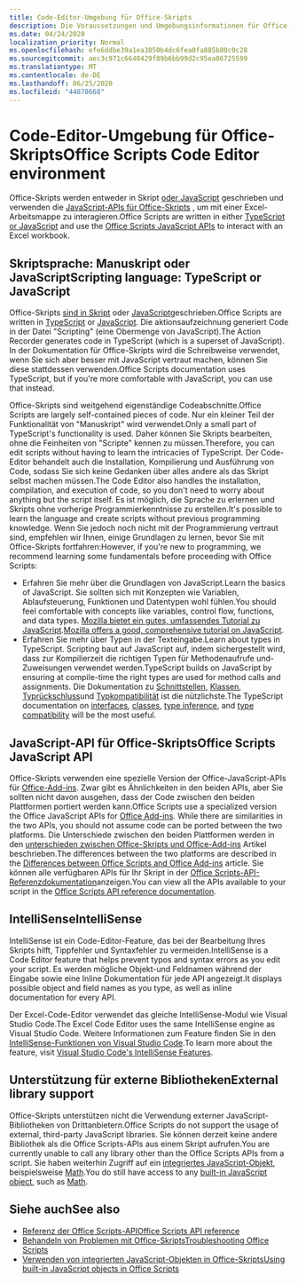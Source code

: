 ```yaml
---
title: Code-Editor-Umgebung für Office-Skripts
description: Die Voraussetzungen und Umgebungsinformationen für Office-Skripts in Excel im Internet.
ms.date: 04/24/2020
localization_priority: Normal
ms.openlocfilehash: efe6ddbe39a1ea3850b4dc6fea0fa885b80c0c28
ms.sourcegitcommit: aec3c971c6640429f89b6bb99d2c95ea06725599
ms.translationtype: MT
ms.contentlocale: de-DE
ms.lasthandoff: 06/25/2020
ms.locfileid: "44878668"
---
```

# <a name="office-scripts-code-editor-environment"></a><span data-ttu-id="c56a5-103">Code-Editor-Umgebung für Office-Skripts</span><span class="sxs-lookup"><span data-stu-id="c56a5-103">Office Scripts Code Editor environment</span></span>

<span data-ttu-id="c56a5-104">Office-Skripts werden entweder in Skript [oder JavaScript](#scripting-language-typescript-or-javascript) geschrieben und verwenden die [JavaScript-APIs für Office-Skripts](#office-scripts-javascript-api) , um mit einer Excel-Arbeitsmappe zu interagieren.</span><span class="sxs-lookup"><span data-stu-id="c56a5-104">Office Scripts are written in either [TypeScript or JavaScript](#scripting-language-typescript-or-javascript) and use the [Office Scripts JavaScript APIs](#office-scripts-javascript-api) to interact with an Excel workbook.</span></span>

## <a name="scripting-language-typescript-or-javascript"></a><span data-ttu-id="c56a5-105">Skriptsprache: Manuskript oder JavaScript</span><span class="sxs-lookup"><span data-stu-id="c56a5-105">Scripting language: TypeScript or JavaScript</span></span>

<span data-ttu-id="c56a5-106">Office-Skripts [sind in Skript](https://www.typescriptlang.org/docs/home.html) oder [JavaScript](https://developer.mozilla.org/docs/Web/JavaScript)geschrieben.</span><span class="sxs-lookup"><span data-stu-id="c56a5-106">Office Scripts are written in [TypeScript](https://www.typescriptlang.org/docs/home.html) or [JavaScript](https://developer.mozilla.org/docs/Web/JavaScript).</span></span> <span data-ttu-id="c56a5-107">Die aktionsaufzeichnung generiert Code in der Datei "Scripting" (eine Obermenge von JavaScript).</span><span class="sxs-lookup"><span data-stu-id="c56a5-107">The Action Recorder generates code in TypeScript (which is a superset of JavaScript).</span></span> <span data-ttu-id="c56a5-108">In der Dokumentation für Office-Skripts wird die Schreibweise verwendet, wenn Sie sich aber besser mit JavaScript vertraut machen, können Sie diese stattdessen verwenden.</span><span class="sxs-lookup"><span data-stu-id="c56a5-108">Office Scripts documentation uses TypeScript, but if you're more comfortable with JavaScript, you can use that instead.</span></span>

<span data-ttu-id="c56a5-109">Office-Skripts sind weitgehend eigenständige Codeabschnitte.</span><span class="sxs-lookup"><span data-stu-id="c56a5-109">Office Scripts are largely self-contained pieces of code.</span></span> <span data-ttu-id="c56a5-110">Nur ein kleiner Teil der Funktionalität von "Manuskript" wird verwendet.</span><span class="sxs-lookup"><span data-stu-id="c56a5-110">Only a small part of TypeScript's functionality is used.</span></span> <span data-ttu-id="c56a5-111">Daher können Sie Skripts bearbeiten, ohne die Feinheiten von "Scripte" kennen zu müssen.</span><span class="sxs-lookup"><span data-stu-id="c56a5-111">Therefore, you can edit scripts without having to learn the intricacies of TypeScript.</span></span> <span data-ttu-id="c56a5-112">Der Code-Editor behandelt auch die Installation, Kompilierung und Ausführung von Code, sodass Sie sich keine Gedanken über alles andere als das Skript selbst machen müssen.</span><span class="sxs-lookup"><span data-stu-id="c56a5-112">The Code Editor also handles the installation, compilation, and execution of code, so you don't need to worry about anything but the script itself.</span></span> <span data-ttu-id="c56a5-113">Es ist möglich, die Sprache zu erlernen und Skripts ohne vorherige Programmierkenntnisse zu erstellen.</span><span class="sxs-lookup"><span data-stu-id="c56a5-113">It's possible to learn the language and create scripts without previous programming knowledge.</span></span> <span data-ttu-id="c56a5-114">Wenn Sie jedoch noch nicht mit der Programmierung vertraut sind, empfehlen wir Ihnen, einige Grundlagen zu lernen, bevor Sie mit Office-Skripts fortfahren:</span><span class="sxs-lookup"><span data-stu-id="c56a5-114">However, if you're new to programming, we recommend learning some fundamentals before proceeding with Office Scripts:</span></span>

- <span data-ttu-id="c56a5-115">Erfahren Sie mehr über die Grundlagen von JavaScript.</span><span class="sxs-lookup"><span data-stu-id="c56a5-115">Learn the basics of JavaScript.</span></span> <span data-ttu-id="c56a5-116">Sie sollten sich mit Konzepten wie Variablen, Ablaufsteuerung, Funktionen und Datentypen wohl fühlen.</span><span class="sxs-lookup"><span data-stu-id="c56a5-116">You should feel comfortable with concepts like variables, control flow, functions, and data types.</span></span> <span data-ttu-id="c56a5-117">[Mozilla bietet ein gutes, umfassendes Tutorial zu JavaScript](https://developer.mozilla.org/docs/Web/JavaScript/Guide/Introduction).</span><span class="sxs-lookup"><span data-stu-id="c56a5-117">[Mozilla offers a good, comprehensive tutorial on JavaScript](https://developer.mozilla.org/docs/Web/JavaScript/Guide/Introduction).</span></span>
- <span data-ttu-id="c56a5-118">Erfahren Sie mehr über Typen in der Texteingabe.</span><span class="sxs-lookup"><span data-stu-id="c56a5-118">Learn about types in TypeScript.</span></span> <span data-ttu-id="c56a5-119">Scripting baut auf JavaScript auf, indem sichergestellt wird, dass zur Kompilierzeit die richtigen Typen für Methodenaufrufe und-Zuweisungen verwendet werden.</span><span class="sxs-lookup"><span data-stu-id="c56a5-119">TypeScript builds on JavaScript by ensuring at compile-time the right types are used for method calls and assignments.</span></span> <span data-ttu-id="c56a5-120">Die Dokumentation zu [Schnittstellen](https://www.typescriptlang.org/docs/handbook/interfaces.html), [Klassen](https://www.typescriptlang.org/docs/handbook/classes.html), [Typrückschluss](https://www.typescriptlang.org/docs/handbook/type-inference.html)und [Typkompatibilität](https://www.typescriptlang.org/docs/handbook/type-compatibility.html) ist die nützlichste.</span><span class="sxs-lookup"><span data-stu-id="c56a5-120">The TypeScript documentation on [interfaces](https://www.typescriptlang.org/docs/handbook/interfaces.html), [classes](https://www.typescriptlang.org/docs/handbook/classes.html), [type inference](https://www.typescriptlang.org/docs/handbook/type-inference.html), and [type compatibility](https://www.typescriptlang.org/docs/handbook/type-compatibility.html) will be the most useful.</span></span>

## <a name="office-scripts-javascript-api"></a><span data-ttu-id="c56a5-121">JavaScript-API für Office-Skripts</span><span class="sxs-lookup"><span data-stu-id="c56a5-121">Office Scripts JavaScript API</span></span>

<span data-ttu-id="c56a5-122">Office-Skripts verwenden eine spezielle Version der Office-JavaScript-APIs für [Office-Add-ins](/office/dev/add-ins/overview/index). Zwar gibt es Ähnlichkeiten in den beiden APIs, aber Sie sollten nicht davon ausgehen, dass der Code zwischen den beiden Plattformen portiert werden kann.</span><span class="sxs-lookup"><span data-stu-id="c56a5-122">Office Scripts use a specialized version the Office JavaScript APIs for [Office Add-ins](/office/dev/add-ins/overview/index). While there are similarities in the two APIs, you should not assume code can be ported between the two platforms.</span></span> <span data-ttu-id="c56a5-123">Die Unterschiede zwischen den beiden Plattformen werden in den [unterschieden zwischen Office-Skripts und Office-Add-ins](../resources/add-ins-differences.md#apis) Artikel beschrieben.</span><span class="sxs-lookup"><span data-stu-id="c56a5-123">The differences between the two platforms are described in the [Differences between Office Scripts and Office Add-ins](../resources/add-ins-differences.md#apis) article.</span></span> <span data-ttu-id="c56a5-124">Sie können alle verfügbaren APIs für Ihr Skript in der [Office Scripts-API-Referenzdokumentation](/javascript/api/office-scripts/overview)anzeigen.</span><span class="sxs-lookup"><span data-stu-id="c56a5-124">You can view all the APIs available to your script in the [Office Scripts API reference documentation](/javascript/api/office-scripts/overview).</span></span>

## <a name="intellisense"></a><span data-ttu-id="c56a5-125">IntelliSense</span><span class="sxs-lookup"><span data-stu-id="c56a5-125">IntelliSense</span></span>

<span data-ttu-id="c56a5-126">IntelliSense ist ein Code-Editor-Feature, das bei der Bearbeitung Ihres Skripts hilft, Tippfehler und Syntaxfehler zu vermeiden.</span><span class="sxs-lookup"><span data-stu-id="c56a5-126">IntelliSense is a Code Editor feature that helps prevent typos and syntax errors as you edit your script.</span></span> <span data-ttu-id="c56a5-127">Es werden mögliche Objekt-und Feldnamen während der Eingabe sowie eine Inline Dokumentation für jede API angezeigt.</span><span class="sxs-lookup"><span data-stu-id="c56a5-127">It displays possible object and field names as you type, as well as inline documentation for every API.</span></span>

<span data-ttu-id="c56a5-128">Der Excel-Code-Editor verwendet das gleiche IntelliSense-Modul wie Visual Studio Code.</span><span class="sxs-lookup"><span data-stu-id="c56a5-128">The Excel Code Editor uses the same IntelliSense engine as Visual Studio Code.</span></span> <span data-ttu-id="c56a5-129">Weitere Informationen zum Feature finden Sie in den [IntelliSense-Funktionen von Visual Studio Code](https://code.visualstudio.com/docs/editor/intellisense#_intellisense-features).</span><span class="sxs-lookup"><span data-stu-id="c56a5-129">To learn more about the feature, visit [Visual Studio Code's IntelliSense Features](https://code.visualstudio.com/docs/editor/intellisense#_intellisense-features).</span></span>

## <a name="external-library-support"></a><span data-ttu-id="c56a5-130">Unterstützung für externe Bibliotheken</span><span class="sxs-lookup"><span data-stu-id="c56a5-130">External library support</span></span>

<span data-ttu-id="c56a5-131">Office-Skripts unterstützen nicht die Verwendung externer JavaScript-Bibliotheken von Drittanbietern.</span><span class="sxs-lookup"><span data-stu-id="c56a5-131">Office Scripts do not support the usage of external, third-party JavaScript libraries.</span></span> <span data-ttu-id="c56a5-132">Sie können derzeit keine andere Bibliothek als die Office Scripts-APIs aus einem Skript aufrufen.</span><span class="sxs-lookup"><span data-stu-id="c56a5-132">You are currently unable to call any library other than the Office Scripts APIs from a script.</span></span> <span data-ttu-id="c56a5-133">Sie haben weiterhin Zugriff auf ein [integriertes JavaScript-Objekt](../develop/javascript-objects.md), beispielsweise [Math](https://developer.mozilla.org/docs/Web/JavaScript/Reference/Global_Objects/Math).</span><span class="sxs-lookup"><span data-stu-id="c56a5-133">You do still have access to any [built-in JavaScript object](../develop/javascript-objects.md), such as [Math](https://developer.mozilla.org/docs/Web/JavaScript/Reference/Global_Objects/Math).</span></span>

## <a name="see-also"></a><span data-ttu-id="c56a5-134">Siehe auch</span><span class="sxs-lookup"><span data-stu-id="c56a5-134">See also</span></span>

- [<span data-ttu-id="c56a5-135">Referenz der Office Scripts-API</span><span class="sxs-lookup"><span data-stu-id="c56a5-135">Office Scripts API reference</span></span>](/javascript/api/office-scripts/overview)
- [<span data-ttu-id="c56a5-136">Behandeln von Problemen mit Office-Skripts</span><span class="sxs-lookup"><span data-stu-id="c56a5-136">Troubleshooting Office Scripts</span></span>](../testing/troubleshooting.md)
- [<span data-ttu-id="c56a5-137">Verwenden von integrierten JavaScript-Objekten in Office-Skripts</span><span class="sxs-lookup"><span data-stu-id="c56a5-137">Using built-in JavaScript objects in Office Scripts</span></span>](../develop/javascript-objects.md)
